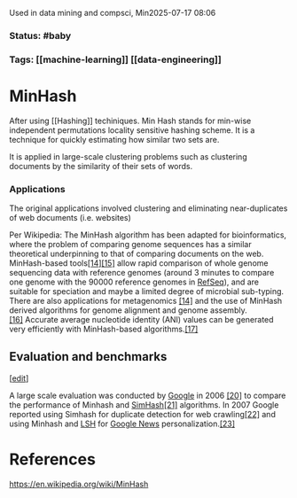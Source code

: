 Used in data mining and compsci, Min2025-07-17 08:06

### Status: #baby

### Tags: [[machine-learning]] [[data-engineering]]

# MinHash
After using [[Hashing]] techiniques.
Min Hash stands for min-wise independent permutations locality sensitive hashing scheme. It is a technique for quickly estimating how similar two sets are.

It is applied in large-scale clustering problems such as clustering documents by the similarity of their sets of words.


### Applications
The original applications involved clustering and eliminating near-duplicates of web documents (i.e. websites)

Per Wikipedia:
The MinHash algorithm has been adapted for bioinformatics, where the problem of comparing genome sequences has a similar theoretical underpinning to that of comparing documents on the web. MinHash-based tools[[14]](https://en.wikipedia.org/wiki/MinHash#cite_note-:0-14)[[15]](https://en.wikipedia.org/wiki/MinHash#cite_note-15) allow rapid comparison of whole genome sequencing data with reference genomes (around 3 minutes to compare one genome with the 90000 reference genomes in [RefSeq](https://en.wikipedia.org/wiki/RefSeq "RefSeq")), and are suitable for speciation and maybe a limited degree of microbial sub-typing. There are also applications for metagenomics [[14]](https://en.wikipedia.org/wiki/MinHash#cite_note-:0-14) and the use of MinHash derived algorithms for genome alignment and genome assembly.[[16]](https://en.wikipedia.org/wiki/MinHash#cite_note-16) Accurate average nucleotide identity (ANI) values can be generated very efficiently with MinHash-based algorithms.[[17]](https://en.wikipedia.org/wiki/MinHash#cite_note-17)


## Evaluation and benchmarks

[[edit](https://en.wikipedia.org/w/index.php?title=MinHash&action=edit&section=11 "Edit section: Evaluation and benchmarks")]

A large scale evaluation was conducted by [Google](https://en.wikipedia.org/wiki/Google "Google") in 2006 [[20]](https://en.wikipedia.org/wiki/MinHash#cite_note-20) to compare the performance of Minhash and [SimHash](https://en.wikipedia.org/wiki/SimHash "SimHash")[[21]](https://en.wikipedia.org/wiki/MinHash#cite_note-21) algorithms. In 2007 Google reported using Simhash for duplicate detection for web crawling[[22]](https://en.wikipedia.org/wiki/MinHash#cite_note-22) and using Minhash and [LSH](https://en.wikipedia.org/wiki/Locality-sensitive_hashing "Locality-sensitive hashing") for [Google News](https://en.wikipedia.org/wiki/Google_News "Google News") personalization.[[23]](https://en.wikipedia.org/wiki/MinHash#cite_note-23)


# References
https://en.wikipedia.org/wiki/MinHash








